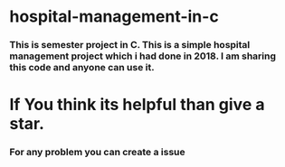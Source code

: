 # hospital-management-in-c
### This is semester project in C. This is a simple hospital management project which i had done in 2018. I am sharing this code and anyone can use it.

# If You think its helpful than give a star.
### For any problem you can create a issue

